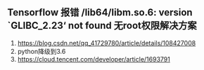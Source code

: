 ## Tensorflow 报错 /lib64/libm.so.6: version `GLIBC_2.23‘ not found 无root权限解决方案
1. https://blog.csdn.net/qq_41729780/article/details/108427008
2. python降级到3.6
3. https://cloud.tencent.com/developer/article/1693791
